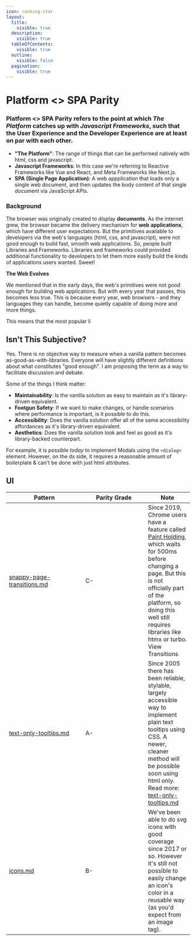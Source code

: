 ```yaml
---
icon: ranking-star
layout:
  title:
    visible: true
  description:
    visible: true
  tableOfContents:
    visible: true
  outline:
    visible: false
  pagination:
    visible: true
---
```


# Platform <> SPA Parity

### Platform <> SPA Parity refers to the point at which _**The Platform**_ catches up with _**Javascript Frameworks**_, such that the **User Experience** and the **Developer Experience** are at least on par with each other.&#x20;



* **"The Platform"**: The range of things that can be performed natively with html, css and javascript.
* **Javascript Frameworks**: In this case we're referring to Reactive Frameworks like Vue and React, and Meta Frameworks like Next.js.
* **SPA (Single Page Application)**: A web appplication that loads only a single web document, and then updates the body content of that single document via JavaScript APIs.

### Background

The browser was originally created to display **documents**. As the internet grew, the browser became the delivery mechanism for **web** **applications**, which have different user expectations. But the primitives available to developers via the web's languages (html, css, and javascript), were not good enough to build fast, smooth web applications. So, people built Libraries and Frameworks. Libraries and frameworks could provided additional functionality to developers to let them more easily build the kinds of applications users wanted. Sweet!

**The Web Evolves**

We mentioned that in the early days, the web's primitives were not good enough for building web applications. But with every year that passes, this becomes less true. This is because every year, web browsers - and they languages they can handle, become quietly capable of doing more and more things. &#x20;

This means that the most popular li

## Isn't This Subjective?

Yes. There is no objective way to measure when a vanilla pattern becomes as-good-as-with-libraries. Everyone will have slightly different definitions about what constitutes "good enough". I am proposing the term as a way to facilitate discussion and debate.



Some of the things I think matter:

* **Maintainability**: Is the vanilla solution as easy to maintain as it's library-driven equivalent.
* **Footgun Safety**: If we want to make changes, or handle scenarios where performance is important, is it possible to do this.
* **Accessibility**: Does the vanilla solution offer all of the same accessibility affordances as it's library-driven equivalent.
* **Aesthetics**: Does the vanilla solution look and feel as good as it's library-backed counterpart.



For example, it is possible _today_ to implement Modals using the `<dialog>` element. However, on the dx side, it requires a reasonable amount of boilerplate & can't be done with just html attributes.



## UI

<table><thead><tr><th width="193.50390625">Pattern</th><th width="155.75">Parity Grade</th><th>Note</th></tr></thead><tbody><tr><td><a data-mention href="snappy-page-transitions.md">snappy-page-transitions.md</a></td><td>C-</td><td>Since 2019, Chrome users have a feature called <a href="https://developer.chrome.com/blog/paint-holding">Paint Holding</a>, which waits for 500ms before changing a page. But this is not officially part of the platform, so doing this well still requires libraries like htmx or turbo. View Transitions </td></tr><tr><td><a data-mention href="text-only-tooltips.md">text-only-tooltips.md</a></td><td>A-</td><td>Since 2005 there has been reliable, stylable, largely accessible way to implement plain text tooltips using CSS. A newer, cleaner method will be possible soon using html only. Read more: <a data-mention href="text-only-tooltips.md">text-only-tooltips.md</a></td></tr><tr><td><a data-mention href="icons.md">icons.md</a></td><td>B-</td><td>We've been able to do svg icons with good coverage since 2017 or so. However it's still not possible to easily change an icon's color in a reusable way (as you'd expect from an image tag).</td></tr></tbody></table>





